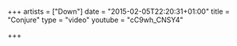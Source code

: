 +++
artists = ["Down"]
date = "2015-02-05T22:20:31+01:00"
title = "Conjure"
type = "video"
youtube = "cC9wh_CNSY4"

+++

